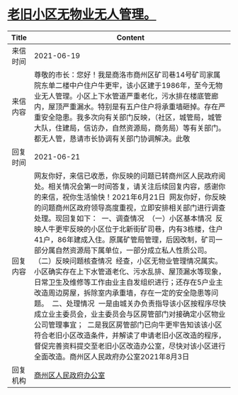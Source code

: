 # <a href="http://www.shangluo.gov.cn/zmhd/ldxxxx.jsp?urltype=leadermail.LeaderMailContentUrl&wbtreeid=1112&leadermailid=7392">老旧小区无物业无人管理。</a>
|Title|Content|
|:---:|---|
|来信时间|2021-06-19|
|来信内容|尊敬的市长：您好！我是商洛市商州区矿司巷14号矿司家属院东单二楼中户住户牛更牢，该小区建于1986年，至今无物业无人管理。小区上下水管道严重老化，污水排在楼底管廊内，屋顶严重漏水。特别是有五户住户将承重墙砸掉。存在严重安全隐患。我多次向有关部门反映，（社区，城管局，城管大队，住建局，信访办，自然资源局，商务局）等有关部门。都无人管，恳请市长协调有关部门协调解决。此敬|
|回复时间|2021-06-21|
|回复内容|网友你好，来信已收悉，你反映的问题已转商州区人民政府阅处。相关情况会第一时间答复，请关注后续回复内容，感谢你的来信，祝你生活愉快！2021年6月21日  网友你好，你反映的问题商州区政府领导高度重视，立即安排相关部门进行调查处理。现回复如下：  一、调查情况  （一）小区基本情况  反映人牛更牢反映的小区位于北新街矿司巷，内有3栋楼，住户41户，86年建成入住。原属矿管局管理，后因改制，矿司一部分属自然资源局下属单位，一部分成立私人性质公司。  （二）反映问题核查情况  经查，小区无物业管理情况属实。小区确实存在上下水管道老化、污水乱排、屋顶漏水等现象，日常卫生及维修等工作由业主自发组织进行；还存在5户业主改造周边房屋，拆除室内承重墙，存在一定的安全隐患等问题。  二、处理情况  一是由城关办负责指导该小区按程序尽快成立业主委员会，业主委员会与区房管部门对接确定小区物业公司管理事宜；  二是我区房管部门已向牛更牢告知该该小区符合老旧小区改造条件，并解读了申请老旧小区改造的程序，督促完善资料提交至老旧小区改造办公室，尽快对该小区进行全面改造。商州区人民政府办公室2021年8月3日|
|回复机构|<a href="../../categories/agencies/商州区人民政府办公室.md">商州区人民政府办公室</a>|
